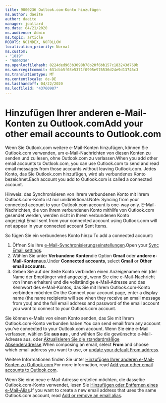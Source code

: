 ```yaml
---
title: 9000236 Outlook.com-Konto hinzufügen
ms.author: daeite
author: daeite
manager: joallard
ms.date: 04/21/2020
ms.audience: Admin
ms.topic: article
ROBOTS: NOINDEX, NOFOLLOW
localization_priority: Normal
ms.custom:
- "1819"
- "9000236"
ms.openlocfilehash: 8224ded963b3098b78b20f6bb157c183243d769b
ms.sourcegitcommit: 631cbb5f03e5371f0995e976536d24e9d13746c3
ms.translationtype: MT
ms.contentlocale: de-DE
ms.lasthandoff: 04/22/2020
ms.locfileid: "43760987"
---
```

# <a name="add-your-other-email-accounts-to-outlookcom"></a><span data-ttu-id="00134-102">Hinzufügen Ihrer anderen e-Mail-Konten zu Outlook.com</span><span class="sxs-lookup"><span data-stu-id="00134-102">Add your other email accounts to Outlook.com</span></span>

<span data-ttu-id="00134-103">Wenn Sie Outlook.com weitere e-Mail-Konten hinzufügen, können Sie Outlook.com verwenden, um e-Mail-Nachrichten von diesen Konten zu senden und zu lesen, ohne Outlook.com zu verlassen.</span><span class="sxs-lookup"><span data-stu-id="00134-103">When you add other email accounts to Outlook.com, you can use Outlook.com to send and read email messages from those accounts without leaving Outlook.com.</span></span> <span data-ttu-id="00134-104">Jedes Konto, das Sie Outlook.com hinzufügen, wird als verbundenes Konto bezeichnet.</span><span class="sxs-lookup"><span data-stu-id="00134-104">Each account you add to Outlook.com is called a connected account.</span></span>

<span data-ttu-id="00134-105">Hinweis: das Synchronisieren von Ihrem verbundenen Konto mit Ihrem Outlook.com-Konto ist nur unidirektional.</span><span class="sxs-lookup"><span data-stu-id="00134-105">Note: Syncing from your connected account to your Outlook.com account is one-way only.</span></span> <span data-ttu-id="00134-106">E-Mail-Nachrichten, die von Ihrem verbundenen Konto mithilfe von Outlook.com gesendet werden, werden nicht in Ihrem verbundenen Konto angezeigt.</span><span class="sxs-lookup"><span data-stu-id="00134-106">Email sent from your connected account using Outlook.com will not appear in your connected account Sent Items.</span></span>

<span data-ttu-id="00134-107">So fügen Sie ein verbundenes Konto hinzu:</span><span class="sxs-lookup"><span data-stu-id="00134-107">To add a connected account:</span></span>

1. <span data-ttu-id="00134-108">Öffnen Sie Ihre [e-Mail-Synchronisierungseinstellungen](https://go.microsoft.com/fwlink/?linkid=875264).</span><span class="sxs-lookup"><span data-stu-id="00134-108">Open your [Sync Email settings](https://go.microsoft.com/fwlink/?linkid=875264).</span></span>
2. <span data-ttu-id="00134-109">Wählen Sie unter **Verbundene Konten**die Option **Gmail** oder **andere e-Mail-Konten**aus.</span><span class="sxs-lookup"><span data-stu-id="00134-109">Under **Connected accounts**, select **Gmail** or **Other email accounts**.</span></span>
3. <span data-ttu-id="00134-110">Geben Sie auf der Seite Konto verbinden einen Anzeigenamen ein (der Name der Empfänger wird angezeigt, wenn Sie eine e-Mail-Nachricht von Ihnen erhalten) und die vollständige e-Mail-Adresse und das Kennwort des e-Mail-Kontos, das Sie mit Ihrem Outlook.com-Konto verbinden möchten.</span><span class="sxs-lookup"><span data-stu-id="00134-110">On the Connect your account page, enter a display name (the name recipients will see when they receive an email message from you) and the full email address and password of the email account you want to connect to your Outlook.com account.</span></span>

<span data-ttu-id="00134-111">Sie können e-Mails von einem Konto senden, das Sie mit Ihrem Outlook.com-Konto verbunden haben.</span><span class="sxs-lookup"><span data-stu-id="00134-111">You can send email from any account you've connected to your Outlook.com account.</span></span> <span data-ttu-id="00134-112">Wenn Sie eine e-Mail verfassen, wählen Sie **aus aus** , und wählen Sie die gewünschte e-Mail-Adresse aus, oder [Aktualisieren Sie die standardmäßige Absenderadresse](https://go.microsoft.com/fwlink/?linkid=875264).</span><span class="sxs-lookup"><span data-stu-id="00134-112">When composing an email, select **From** and choose which email address you want to use, or [update your default From address](https://go.microsoft.com/fwlink/?linkid=875264).</span></span>

<span data-ttu-id="00134-113">Weitere Informationen finden Sie unter [Hinzufügen Ihrer anderen e-Mail-Konten zu Outlook.com](https://support.office.com/article/c5224df4-5885-4e79-91ba-523aa743f0ba?wt.mc_id=Office_Outlook_com_Alchemy).</span><span class="sxs-lookup"><span data-stu-id="00134-113">For more information, read [Add your other email accounts to Outlook.com](https://support.office.com/article/c5224df4-5885-4e79-91ba-523aa743f0ba?wt.mc_id=Office_Outlook_com_Alchemy).</span></span>

<span data-ttu-id="00134-114">Wenn Sie eine neue e-Mail-Adresse erstellen möchten, die dasselbe Outlook.com-Konto verwendet, lesen Sie [Hinzufügen oder Entfernen eines e-Mail-Alias](https://support.office.com/article/459b1989-356d-40fa-a689-8f285b13f1f2?wt.mc_id=Office_Outlook_com_Alchemy).</span><span class="sxs-lookup"><span data-stu-id="00134-114">If you want to create a new email address that uses the same Outlook.com account, read [Add or remove an email alias](https://support.office.com/article/459b1989-356d-40fa-a689-8f285b13f1f2?wt.mc_id=Office_Outlook_com_Alchemy).</span></span>